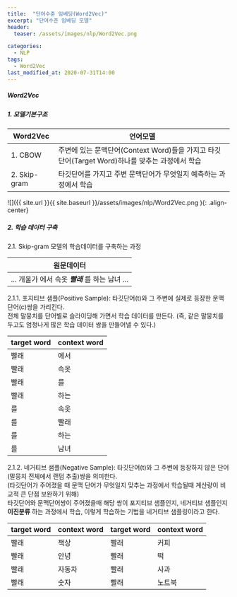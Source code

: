 ```yaml
---
title:  "단어수준 임베딩(Word2Vec)"
excerpt: "단어수준 임베딩 모델"
header:
  teaser: /assets/images/nlp/Word2Vec.png

categories:
  - NLP
tags:
  - Word2Vec
last_modified_at: 2020-07-31T14:00
---
```


##### Word2Vec     
##### 1. 모델기본구조       

| <center>Word2Vec</center>	| <center>언어모델</center>	|
| :--------------------	| :--------------------	|
| 1. CBOW		| 주변에 있는 문맥단어(Context Word)들을 가지고 타깃단어(Target Word)하나를 맞추는 과정에서 학습	|
| 2. Skip-gram		| 타깃단어를 가지고 주변 문맥단어가 무엇일지 예측하는 과정에서 학습		|

![]({{ site.url }}{{ site.baseurl }}/assets/images/nlp/Word2Vec.png   ){: .align-center} 

##### 2. 학습 데이터 구축
2.1. Skip-gram 모델의 학습데이터를 구축하는 과정  

| <center>원문데이터</center>		|
| :------------------------------------	|
| ... 개울가 에서 속옷 __*빨래*__ 를 하는 남녀 ...	|

2.1.1. 포지티브 샘플(Positive Sample): 타깃단어(t)와 그 주변에 실제로 등장한 문맥단어(c)쌍을 가리킨다.  
전체 말뭉치를 단어별로 슬라이딩해 가면서 학습 데이터를 만든다. (즉, 같은 말뭉치를 두고도 엄청나게 많은 학습 데이터 쌍을 만들어낼 수 있다.)   

| <center>target word</center>	| <center>context word</center>		|
| :--------------------	| :--------------------	|
| 빨래			| 에서			|
| 빨래			| 속옷			|
| 빨래			| 를			|
| 빨래			| 하는			|
| 를			| 속옷			|
| 를			| 빨래			|
| 를			| 하는			|
| 를			| 남녀			|


2.1.2. 네거티브 샘플(Negative Sample): 타깃단어(t)와 그 주변에 등장하지 않은 단어(말뭉치 전체에서 랜덤 추출)쌍을 의미한다.  
(타깃단어가 주어졌을 때 문맥 단어가 무엇일지 맞추는 과정에서 학습될때 계산량이 비교적 큰 단점 보완하기 위해)  
타깃단어와 문맥단어쌍이 주어졌을때 해당 쌍이 포지티브 샘플인지, 네거티브 샘플인지 __이진분류__ 하는 과정에서 학습, 이렇게 학습하는 기법을 네거티브 샘플링이라고 한다.  

| <center>target word</center>	| <center>context word</center>		| <center>target word</center>	| <center>context word</center>		|
| :--------------------	| :--------------------	| :--------------------	| :--------------------	|
| 빨래			| 책상			| 빨래			| 커피			|
| 빨래			| 안녕			| 빨래			| 떡			|
| 빨래			| 자동차			| 빨래			| 사과			|
| 빨래			| 숫자			| 빨래			| 노트북			|


